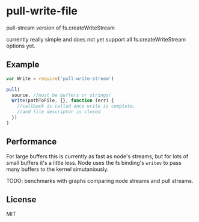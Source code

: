 # pull-write-file

pull-stream version of fs.createWriteStream

currently really simple and does not yet support all fs.createWriteStream options yet.

## Example

``` js
var Write = require('pull-write-stream')

pull(
  source, //must be buffers or strings!
  Write(pathToFile, {}, function (err) {
    //callback is called once write is complete,
    //and file descriptor is closed
  })
)

```

## Performance

For large buffers this is currently as fast as node's streams,
but for lots of small buffers it's a little less.
Node uses the fs binding's `writev` to pass many buffers to the kernel simutaniously.

TODO: benchmarks with graphs comparing node streams and pull streams.

## License

MIT
